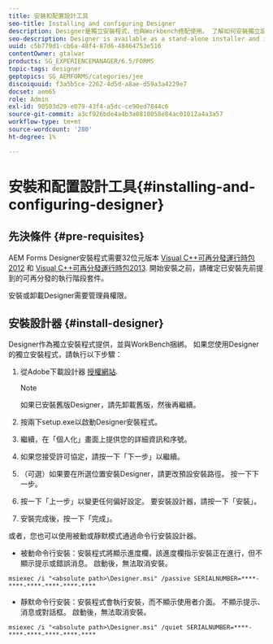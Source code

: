 ```yaml
---
title: 安裝和配置設計工具
seo-title: Installing and configuring Designer
description: Designer是獨立安裝程式，也與Workbench搭配使用。 了解如何安裝獨立設計工具。
seo-description: Designer is available as a stand-alone installer and is also bundled with Workbench. Learn how to install stand-alone Designer.
uuid: c5b779d1-cb6a-48f4-87d6-48464753e516
contentOwner: gtalwar
products: SG_EXPERIENCEMANAGER/6.5/FORMS
topic-tags: designer
geptopics: SG_AEMFORMS/categories/jee
discoiquuid: f3a5b5ce-2262-4d5d-a8ae-d59a3a4229e7
docset: aem65
role: Admin
exl-id: 90503d29-e079-43f4-a5dc-ce90ed7844c6
source-git-commit: a3cf926bde4a4b3a0810058e84ac01012a4a3a57
workflow-type: tm+mt
source-wordcount: '280'
ht-degree: 1%

---
```


# 安裝和配置設計工具{#installing-and-configuring-designer}

## 先決條件 {#pre-requisites}

AEM Forms Designer安裝程式需要32位元版本 [Visual C++可再分發運行時包2012](https://support.microsoft.com/en-us/topic/the-latest-supported-visual-c-downloads-2647da03-1eea-4433-9aff-95f26a218cc0) 和 [Visual C++可再分發運行時包2013](https://support.microsoft.com/en-in/help/3179560/update-for-visual-c-2013-and-visual-c-redistributable-package). 開始安裝之前，請確定已安裝先前提到的可再分發的執行階段套件。

安裝或卸載Designer需要管理員權限。

## 安裝設計器 {#install-designer}

Designer作為獨立安裝程式提供，並與WorkBench捆綁。 如果您使用Designer的獨立安裝程式，請執行以下步驟：

1. 從Adobe下載設計器 [授權網站](https://licensing.adobe.com/).

   >[!NOTE]
   >
   >如果已安裝舊版Designer，請先卸載舊版，然後再繼續。

1. 按兩下setup.exe以啟動Designer安裝程式。
1. 繼續，在「個人化」畫面上提供您的詳細資訊和序號。
1. 如果您接受許可協定，請按一下「下一步」以繼續。
1. （可選）如果要在所選位置安裝Designer，請更改預設安裝路徑。 按一下下一步。
1. 按一下「上一步」以變更任何偏好設定。 要安裝設計器，請按一下「安裝」。
1. 安裝完成後，按一下「完成」。

或者，您也可以使用被動或靜默模式通過命令行安裝設計器。

* 被動命令行安裝：安裝程式將顯示進度欄，該進度欄指示安裝正在進行，但不顯示提示或錯誤消息。 啟動後，無法取消安裝。

```shell
msiexec /i "<absolute path>\Designer.msi" /passive SERIALNUMBER=****-****-****-****-****-****
```

* 靜默命令行安裝：安裝程式會執行安裝，而不顯示使用者介面。 不顯示提示、消息或對話框。 啟動後，無法取消安裝。

```shell
msiexec /i "<absolute path>\Designer.msi" /quiet SERIALNUMBER=****-****-****-****-****-****
```


